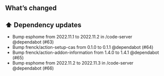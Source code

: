 ## What’s changed
## ⬆️ Dependency updates

- Bump esphome from 2022.11.1 to 2022.11.2 in /code-server @dependabot (#63)
- Bump frenck/action-setup-cas from 0.1.0 to 0.1.1 @dependabot (#64)
- Bump frenck/action-addon-information from 1.4.0 to 1.4.1 @dependabot (#65)
- Bump esphome from 2022.11.2 to 2022.11.3 in /code-server @dependabot (#66)

